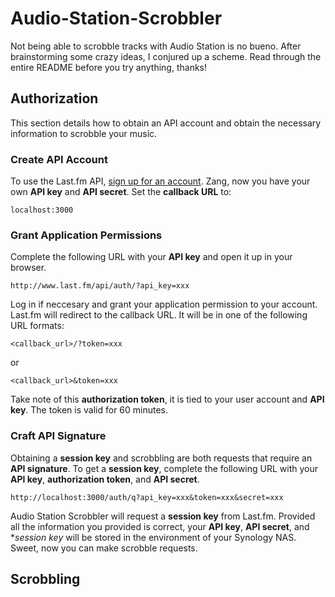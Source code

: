 # Audio-Station-Scrobbler

Not being able to scrobble tracks with Audio Station is no bueno. After brainstorming some crazy ideas, I conjured up a scheme. Read through the entire README before you try anything, thanks!

## Authorization

This section details how to obtain an API account and obtain the necessary information to scrobble your music.

### Create API Account

To use the Last.fm API, [sign up for an account](http://www.last.fm/api/account/create). Zang, now you have your own **API key** and **API secret**. Set the **callback URL** to:

    localhost:3000

### Grant Application Permissions

Complete the following URL with your **API key** and open it up in your browser.

    http://www.last.fm/api/auth/?api_key=xxx

Log in if neccesary and grant your application permission to your account. Last.fm will redirect to the callback URL. It will be in one of the following URL formats:

    <callback_url>/?token=xxx

or

    <callback_url>&token=xxx

Take note of this **authorization token**, it is tied to your user account and **API key**. The token is valid for 60 minutes.

### Craft API Signature

Obtaining a **session key** and scrobbling are both requests that require an **API signature**. To get a **session key**, complete the following URL with your **API key**, **authorization token**, and **API secret**.

    http://localhost:3000/auth/q?api_key=xxx&token=xxx&secret=xxx

Audio Station Scrobbler will request a **session key** from Last.fm. Provided all the information you provided is correct, your **API key**, **API secret**, and **session key* will be stored in the environment of your Synology NAS. Sweet, now you can make scrobble requests. 

## Scrobbling

#
